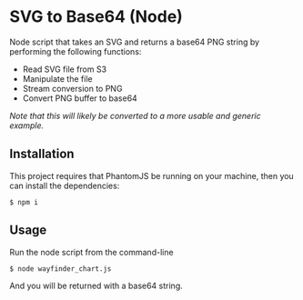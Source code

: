 SVG to Base64 (Node)
==========

Node script that takes an SVG and returns a base64 PNG string by performing the
following functions:

- Read SVG file from S3
- Manipulate the file
- Stream conversion to PNG
- Convert PNG buffer to base64

_Note that this will likely be converted to a more usable and generic example._

Installation
----------

This project requires that PhantomJS be running on your machine, then you can
install the dependencies:

```text
$ npm i
```

Usage
----------

Run the node script from the command-line

```text
$ node wayfinder_chart.js
```

And you will be returned with a base64 string.
